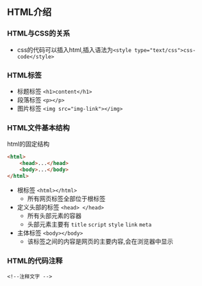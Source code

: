 ## HTML介绍

### HTML与CSS的关系
* css的代码可以插入html,插入语法为`<style type="text/css">css-code</style>`

### HTML标签
* 标题标签 `<h1>content</h1>`
* 段落标签 `<p></p>`
* 图片标签 `<img src="img-link"></img>`

### HTML文件基本结构
html的固定结构
```html
<html>
    <head>...</head>
    <body>...</body>
</html>
```
* 根标签 `<html></html>`
    * 所有网页标签全部位于根标签
* 定义头部的标签 `<head> </head>`
    * 所有头部元素的容器
    * 头部元素主要有 `title` `script` `style` `link` `meta`
* 主体标签 `<body></body>`
    * 该标签之间的内容是网页的主要内容,会在浏览器中显示

### HTML的代码注释
`<!--注释文字 -->`
